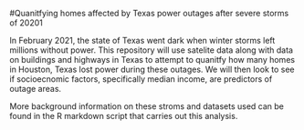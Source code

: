#Quanitfying homes affected by Texas power outages after severe storms of 20201


In February 2021, the state of Texas went dark when winter storms left millions without power. This repository will use satelite data along with data on buildings and highways in Texas to attempt to quanitfy how many homes in Houston, Texas lost power during these outages. We will then look to see if socioecnomic factors, specifically median income, are predictors of outage areas. 

More background information on these stroms and datasets used can be found in the R markdown script that carries out this analysis. 

